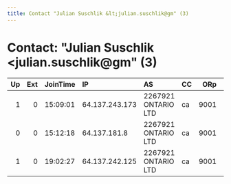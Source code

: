 ```yaml
---
title: Contact "Julian Suschlik &lt;julian.suschlik@gm" (3)
---
```


# Contact: "Julian Suschlik &lt;julian.suschlik@gm" (3)

|   Up |   Ext | JoinTime   | IP             | AS                  | CC   |   ORp |   Dirp | OS   | Version       | Nickname   |   eFamMembers |
|-----:|------:|:-----------|:---------------|:--------------------|:-----|------:|-------:|:-----|:--------------|:-----------|--------------:|
|    1 |     0 | 15:09:01   | 64.137.243.173 | 2267921 ONTARIO LTD | ca   |  9001 |   9030 | BSD  | 0.3.0.9       | curry      |             1 |
|    0 |     0 | 15:12:18   | 64.137.181.8   | 2267921 ONTARIO LTD | ca   |  9001 |   9030 | BSD  | 0.3.1.4-alpha | freddy     |             1 |
|    1 |     0 | 19:02:27   | 64.137.242.125 | 2267921 ONTARIO LTD | ca   |  9001 |   9030 | BSD  | 0.3.0.8       | puffy      |             1 |
